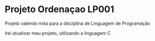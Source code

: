 # Projeto Ordenaçao LP001
 Projeto valendo nota para a disciplina de Linguagem de Programação

 Irei atualizar meu projeto, utilizando a linguagem C
